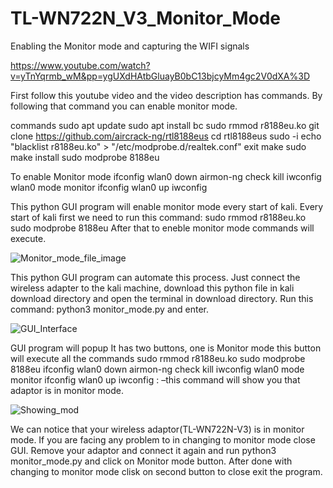 # TL-WN722N_V3_Monitor_Mode
Enabling the Monitor mode and capturing the WIFI signals

https://www.youtube.com/watch?v=yTnYqrmb_wM&pp=ygUXdHAtbGluayB0bC13bjcyMm4gc2V0dXA%3D

First follow this youtube video and the video description has commands.
By following that command you can enable monitor mode.

commands
sudo apt update
sudo apt install bc
sudo rmmod r8188eu.ko
git clone https://github.com/aircrack-ng/rtl8188eus
cd rtl8188eus
sudo -i
echo "blacklist r8188eu.ko" > "/etc/modprobe.d/realtek.conf"
exit
make
sudo make install
sudo modprobe 8188eu

To enable Monitor mode
ifconfig wlan0 down
airmon-ng check kill
iwconfig wlan0 mode monitor
ifconfig wlan0 up
iwconfig 

This python GUI program will enable monitor mode every start of kali.
Every start of kali first we need to run this command:
sudo rmmod r8188eu.ko
sudo modprobe 8188eu
After that to eneble monitor mode commands will execute.

![Monitor_mode_file_image](https://user-images.githubusercontent.com/82871619/236670420-365f369a-cfd8-451c-9237-a5aa2df87e49.PNG)

This python GUI program can automate this process.
Just connect the wireless adapter to the kali machine, download this python file in kali download directory and open the terminal in download directory.
Run this command: python3 monitor_mode.py and enter.

![GUI_Interface](https://user-images.githubusercontent.com/82871619/236670455-c0de8d1d-c751-48bf-b622-88f2db3e86b0.PNG)

GUI program will popup It has two buttons, one is Monitor mode this button will execute all the commands
sudo rmmod r8188eu.ko
sudo modprobe 8188eu
ifconfig wlan0 down
airmon-ng check kill
iwconfig wlan0 mode monitor
ifconfig wlan0 up
iwconfig : –this command will show you that adaptor is in monitor mode.

![Showing_mod](https://user-images.githubusercontent.com/82871619/236670498-6712d601-0586-441f-891c-4470a034adc4.PNG)

We can notice that your wireless adaptor(TL-WN722N-V3) is in monitor mode.
If you are facing any problem to in changing to monitor mode close GUI.
Remove your adaptor and connect it again and run python3 monitor_mode.py and click on Monitor mode button.
After done with changing to monitor mode clisk on second button to close exit the program.

